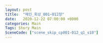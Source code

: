 ```yaml
---
layout: post
title:  "메인_회상_001~012장"
date:   2020-12-22 07:00:00 +0000
categories: Main
Tags: Story Main
SceneCode: ["scene_skip_cp001-012_q1_s10"]
---
```

